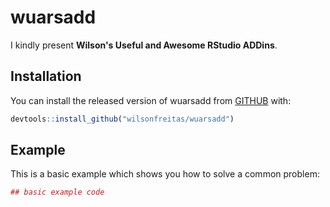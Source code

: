 # wuarsadd

I kindly present **Wilson's Useful and Awesome RStudio ADDins**.

## Installation

You can install the released version of wuarsadd from [GITHUB]() with:

``` r
devtools::install_github("wilsonfreitas/wuarsadd")
```

## Example

This is a basic example which shows you how to solve a common problem:

``` r
## basic example code
```

